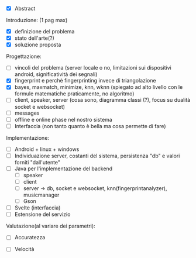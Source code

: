- [x] Abstract

Introduzione: (1 pag max)
- [x] definizione del problema 
- [x] stato dell'arte(?)
- [x] soluzione proposta

Progettazione:
- [ ] vincoli del problema (server locale o no, limitazioni sui dispositivi android, significatività dei segnali)
- [x] fingerprint e perchè fingerprinting invece di triangolazione
- [x] bayes, maxmatch, minimize, knn, wknn (spiegato ad alto livello con le formule matematiche  praticamente, no algoritmo)
- [ ] client, speaker, server (cosa sono, diagramma classi (?), focus su dualità socket e websocket)
- [ ] messages
- [ ] offline e online phase nel nostro sistema
- [ ] Interfaccia (non tanto quanto è bella ma cosa permette di fare)

Implementazione:
- [ ] Android + linux + windows
- [ ] Individuazione server, costanti del sistema, persistenza "db" e valori forniti "dall'utente"
- [ ] Java per l'implementazione del backend
	- [ ] speaker
	- [ ] client
	- [ ] server -> db, socket e websocket, knn(fingerprintanalyzer), musicmanager
	- [ ] Gson
- [ ] Svelte (interfaccia)
- [ ] Estensione del servizio

Valutazione(al variare dei parametri):

- [ ] Accuratezza 
- [ ] Velocità

